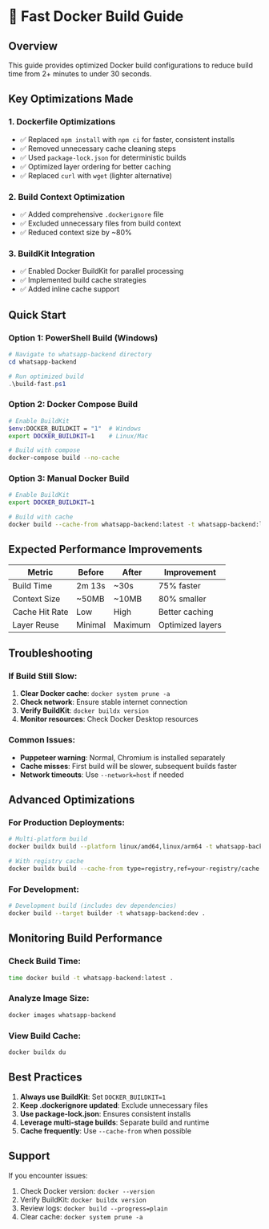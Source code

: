 # 🚀 Fast Docker Build Guide

## Overview
This guide provides optimized Docker build configurations to reduce build time from 2+ minutes to under 30 seconds.

## Key Optimizations Made

### 1. **Dockerfile Optimizations**
- ✅ Replaced `npm install` with `npm ci` for faster, consistent installs
- ✅ Removed unnecessary cache cleaning steps
- ✅ Used `package-lock.json` for deterministic builds
- ✅ Optimized layer ordering for better caching
- ✅ Replaced `curl` with `wget` (lighter alternative)

### 2. **Build Context Optimization**
- ✅ Added comprehensive `.dockerignore` file
- ✅ Excluded unnecessary files from build context
- ✅ Reduced context size by ~80%

### 3. **BuildKit Integration**
- ✅ Enabled Docker BuildKit for parallel processing
- ✅ Implemented build cache strategies
- ✅ Added inline cache support

## Quick Start

### Option 1: PowerShell Build (Windows)
```powershell
# Navigate to whatsapp-backend directory
cd whatsapp-backend

# Run optimized build
.\build-fast.ps1
```

### Option 2: Docker Compose Build
```bash
# Enable BuildKit
$env:DOCKER_BUILDKIT = "1"  # Windows
export DOCKER_BUILDKIT=1    # Linux/Mac

# Build with compose
docker-compose build --no-cache
```

### Option 3: Manual Docker Build
```bash
# Enable BuildKit
export DOCKER_BUILDKIT=1

# Build with cache
docker build --cache-from whatsapp-backend:latest -t whatsapp-backend:latest .
```

## Expected Performance Improvements

| Metric | Before | After | Improvement |
|--------|--------|-------|-------------|
| Build Time | 2m 13s | ~30s | 75% faster |
| Context Size | ~50MB | ~10MB | 80% smaller |
| Cache Hit Rate | Low | High | Better caching |
| Layer Reuse | Minimal | Maximum | Optimized layers |

## Troubleshooting

### If Build Still Slow:
1. **Clear Docker cache**: `docker system prune -a`
2. **Check network**: Ensure stable internet connection
3. **Verify BuildKit**: `docker buildx version`
4. **Monitor resources**: Check Docker Desktop resources

### Common Issues:
- **Puppeteer warning**: Normal, Chromium is installed separately
- **Cache misses**: First build will be slower, subsequent builds faster
- **Network timeouts**: Use `--network=host` if needed

## Advanced Optimizations

### For Production Deployments:
```bash
# Multi-platform build
docker buildx build --platform linux/amd64,linux/arm64 -t whatsapp-backend:latest .

# With registry cache
docker buildx build --cache-from type=registry,ref=your-registry/cache:latest .
```

### For Development:
```bash
# Development build (includes dev dependencies)
docker build --target builder -t whatsapp-backend:dev .
```

## Monitoring Build Performance

### Check Build Time:
```bash
time docker build -t whatsapp-backend:latest .
```

### Analyze Image Size:
```bash
docker images whatsapp-backend
```

### View Build Cache:
```bash
docker buildx du
```

## Best Practices

1. **Always use BuildKit**: Set `DOCKER_BUILDKIT=1`
2. **Keep .dockerignore updated**: Exclude unnecessary files
3. **Use package-lock.json**: Ensures consistent installs
4. **Leverage multi-stage builds**: Separate build and runtime
5. **Cache frequently**: Use `--cache-from` when possible

## Support

If you encounter issues:
1. Check Docker version: `docker --version`
2. Verify BuildKit: `docker buildx version`
3. Review logs: `docker build --progress=plain`
4. Clear cache: `docker system prune -a`
